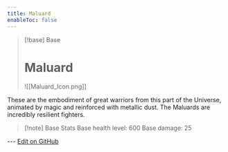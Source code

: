 ```yaml
---
title: Maluard
enableToc: false
---
```

> [!base] Base
>
> # Maluard
>
> ![[Maluard_Icon.png]]

These are the embodiment of great warriors from this part of the Universe, animated by magic and reinforced with metallic dust. The Maluards are incredibly resilient fighters.

> [!note] Base Stats
> Base health level: 600
> Base damage: 25

--- [Edit on GitHub](https://github.com/Mondrethos/gatekeeperwiki/edit/main/content/Monsters/Maluard.md)
